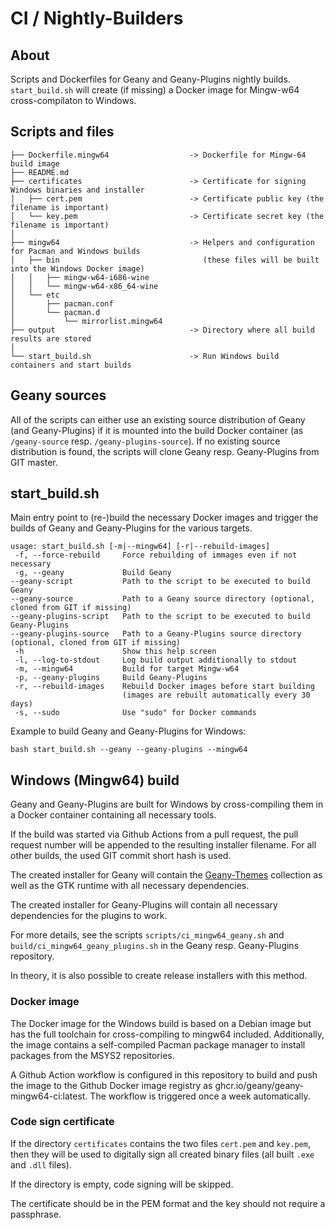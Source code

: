 CI / Nightly-Builders
=====================

## About

Scripts and Dockerfiles for Geany and Geany-Plugins nightly builds.
`start_build.sh` will create (if missing) a Docker image for
Mingw-w64 cross-compilaton to Windows.

## Scripts and files

    ├── Dockerfile.mingw64                  -> Dockerfile for Mingw-64 build image
    ├── README.md
    ├── certificates                        -> Certificate for signing Windows binaries and installer
    │   ├── cert.pem                        -> Certificate public key (the filename is important)
    │   └── key.pem                         -> Certificate secret key (the filename is important)
    │
    ├── mingw64                             -> Helpers and configuration for Pacman and Windows builds
    │   ├── bin                                (these files will be built into the Windows Docker image)
    │   │   ├── mingw-w64-i686-wine
    │   │   └── mingw-w64-x86_64-wine
    │   └── etc
    │       ├── pacman.conf
    │       └── pacman.d
    │           └── mirrorlist.mingw64
    ├── output                              -> Directory where all build results are stored
    │
    └── start_build.sh                      -> Run Windows build containers and start builds

## Geany sources

All of the scripts can either use an existing source distribution
of Geany (and Geany-Plugins) if it is mounted into the build Docker
container (as `/geany-source` resp. `/geany-plugins-source`).
If no existing source distribution is found, the scripts will clone
Geany resp. Geany-Plugins from GIT master.

## start_build.sh

Main entry point to (re-)build the necessary Docker images and trigger
the builds of Geany and Geany-Plugins for the various targets.

    usage: start_build.sh [-m|--mingw64] [-r|--rebuild-images]
     -f, --force-rebuild     Force rebuilding of immages even if not necessary
     -g, --geany             Build Geany
    --geany-script           Path to the script to be executed to build Geany
    --geany-source           Path to a Geany source directory (optional, cloned from GIT if missing)
    --geany-plugins-script   Path to the script to be executed to build Geany-Plugins
    --geany-plugins-source   Path to a Geany-Plugins source directory (optional, cloned from GIT if missing)
     -h                      Show this help screen
     -l, --log-to-stdout     Log build output additionally to stdout
     -m, --mingw64           Build for target Mingw-w64
     -p, --geany-plugins     Build Geany-Plugins
     -r, --rebuild-images    Rebuild Docker images before start building
                             (images are rebuilt automatically every 30 days)
     -s, --sudo              Use "sudo" for Docker commands


Example to build Geany and Geany-Plugins for Windows:

    bash start_build.sh --geany --geany-plugins --mingw64

## Windows (Mingw64) build

Geany and Geany-Plugins are built for Windows by cross-compiling them in a Docker container
containing all necessary tools.

If the build was started via Github Actions from a pull request, the pull request number
will be appended to the resulting installer filename. For all other builds, the used GIT
commit short hash is used.

The created installer for Geany will contain the
[Geany-Themes](https://github.com/geany/geany-themes) collection as well as the GTK
runtime with all necessary dependencies.

The created installer for Geany-Plugins will contain all necessary dependencies
for the plugins to work.

For more details, see the scripts `scripts/ci_mingw64_geany.sh` and `build/ci_mingw64_geany_plugins.sh`
in the Geany resp. Geany-Plugins repository.

In theory, it is also possible to create release installers with this method.

### Docker image

The Docker image for the Windows build is based on a Debian image but has the full toolchain
for cross-compiling to mingw64 included. Additionally, the image contains a self-compiled
Pacman package manager to install packages from the MSYS2 repositories.

A Github Action workflow is configured in this repository to build and push the image
to the Github Docker image registry as ghcr.io/geany/geany-mingw64-ci:latest. The workflow
is triggered once a week automatically.

### Code sign certificate

If the directory `certificates` contains the two files `cert.pem` and `key.pem`,
then they will be used to digitally sign all created binary files (all built
`.exe` and `.dll` files).

If the directory is empty, code signing will be skipped.

The certificate should be in the PEM format and the key should not require a passphrase.
